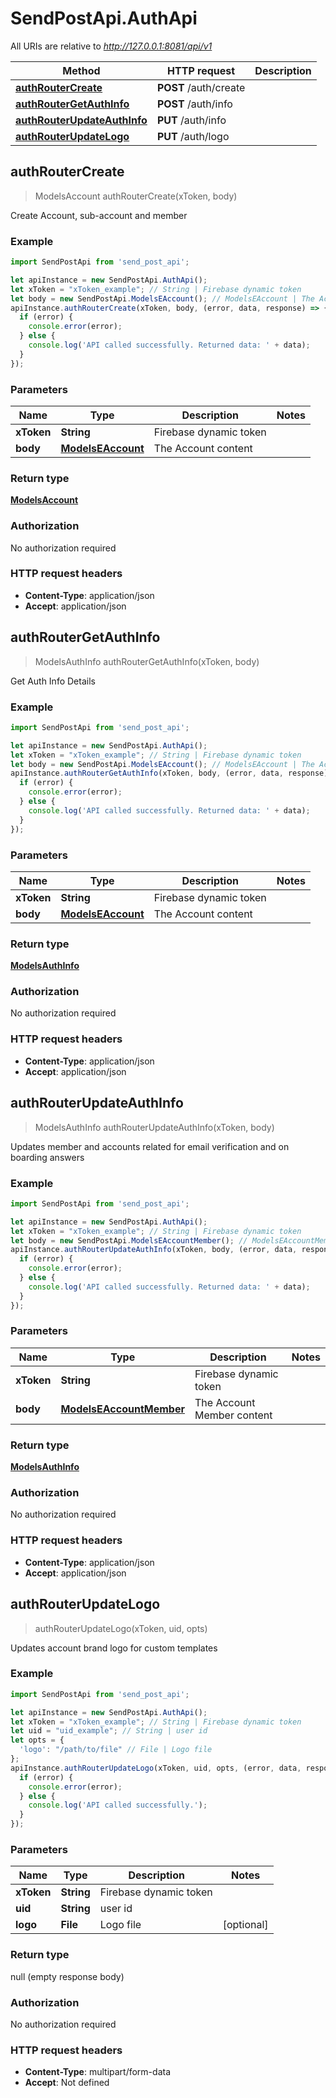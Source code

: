 # SendPostApi.AuthApi

All URIs are relative to *http://127.0.0.1:8081/api/v1*

Method | HTTP request | Description
------------- | ------------- | -------------
[**authRouterCreate**](AuthApi.md#authRouterCreate) | **POST** /auth/create | 
[**authRouterGetAuthInfo**](AuthApi.md#authRouterGetAuthInfo) | **POST** /auth/info | 
[**authRouterUpdateAuthInfo**](AuthApi.md#authRouterUpdateAuthInfo) | **PUT** /auth/info | 
[**authRouterUpdateLogo**](AuthApi.md#authRouterUpdateLogo) | **PUT** /auth/logo | 



## authRouterCreate

> ModelsAccount authRouterCreate(xToken, body)



Create Account, sub-account and member

### Example

```javascript
import SendPostApi from 'send_post_api';

let apiInstance = new SendPostApi.AuthApi();
let xToken = "xToken_example"; // String | Firebase dynamic token
let body = new SendPostApi.ModelsEAccount(); // ModelsEAccount | The Account content
apiInstance.authRouterCreate(xToken, body, (error, data, response) => {
  if (error) {
    console.error(error);
  } else {
    console.log('API called successfully. Returned data: ' + data);
  }
});
```

### Parameters


Name | Type | Description  | Notes
------------- | ------------- | ------------- | -------------
 **xToken** | **String**| Firebase dynamic token | 
 **body** | [**ModelsEAccount**](ModelsEAccount.md)| The Account content | 

### Return type

[**ModelsAccount**](ModelsAccount.md)

### Authorization

No authorization required

### HTTP request headers

- **Content-Type**: application/json
- **Accept**: application/json


## authRouterGetAuthInfo

> ModelsAuthInfo authRouterGetAuthInfo(xToken, body)



Get Auth Info Details

### Example

```javascript
import SendPostApi from 'send_post_api';

let apiInstance = new SendPostApi.AuthApi();
let xToken = "xToken_example"; // String | Firebase dynamic token
let body = new SendPostApi.ModelsEAccount(); // ModelsEAccount | The Account content
apiInstance.authRouterGetAuthInfo(xToken, body, (error, data, response) => {
  if (error) {
    console.error(error);
  } else {
    console.log('API called successfully. Returned data: ' + data);
  }
});
```

### Parameters


Name | Type | Description  | Notes
------------- | ------------- | ------------- | -------------
 **xToken** | **String**| Firebase dynamic token | 
 **body** | [**ModelsEAccount**](ModelsEAccount.md)| The Account content | 

### Return type

[**ModelsAuthInfo**](ModelsAuthInfo.md)

### Authorization

No authorization required

### HTTP request headers

- **Content-Type**: application/json
- **Accept**: application/json


## authRouterUpdateAuthInfo

> ModelsAuthInfo authRouterUpdateAuthInfo(xToken, body)



Updates member and accounts related for email verification and on boarding answers

### Example

```javascript
import SendPostApi from 'send_post_api';

let apiInstance = new SendPostApi.AuthApi();
let xToken = "xToken_example"; // String | Firebase dynamic token
let body = new SendPostApi.ModelsEAccountMember(); // ModelsEAccountMember | The Account Member content
apiInstance.authRouterUpdateAuthInfo(xToken, body, (error, data, response) => {
  if (error) {
    console.error(error);
  } else {
    console.log('API called successfully. Returned data: ' + data);
  }
});
```

### Parameters


Name | Type | Description  | Notes
------------- | ------------- | ------------- | -------------
 **xToken** | **String**| Firebase dynamic token | 
 **body** | [**ModelsEAccountMember**](ModelsEAccountMember.md)| The Account Member content | 

### Return type

[**ModelsAuthInfo**](ModelsAuthInfo.md)

### Authorization

No authorization required

### HTTP request headers

- **Content-Type**: application/json
- **Accept**: application/json


## authRouterUpdateLogo

> authRouterUpdateLogo(xToken, uid, opts)



Updates account brand logo for custom templates

### Example

```javascript
import SendPostApi from 'send_post_api';

let apiInstance = new SendPostApi.AuthApi();
let xToken = "xToken_example"; // String | Firebase dynamic token
let uid = "uid_example"; // String | user id
let opts = {
  'logo': "/path/to/file" // File | Logo file
};
apiInstance.authRouterUpdateLogo(xToken, uid, opts, (error, data, response) => {
  if (error) {
    console.error(error);
  } else {
    console.log('API called successfully.');
  }
});
```

### Parameters


Name | Type | Description  | Notes
------------- | ------------- | ------------- | -------------
 **xToken** | **String**| Firebase dynamic token | 
 **uid** | **String**| user id | 
 **logo** | **File**| Logo file | [optional] 

### Return type

null (empty response body)

### Authorization

No authorization required

### HTTP request headers

- **Content-Type**: multipart/form-data
- **Accept**: Not defined

